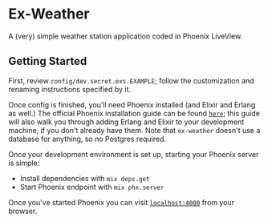# Ex-Weather

A (very) simple weather station application coded in Phoenix LiveView.

## Getting Started

First, review `config/dev.secret.exs.EXAMPLE`; follow the customization and renaming instructions
specified by it.

Once config is finished, you'll need Phoenix installed (and Elixir and Erlang as well.) The official Phoenix installation guide can be found [`here`](https://hexdocs.pm/phoenix/installation.html#content); this guide will also walk you through adding Erlang and Elixir to your development machine, if you don't already have them.   Note that `ex-weather` doesn't use a database for anything, so no Postgres required.

Once your development environment is set up, starting your Phoenix server is simple:

  * Install dependencies with `mix deps.get`
  * Start Phoenix endpoint with `mix phx.server`

Once you've started Phoenix you can visit [`localhost:4000`](http://localhost:4000) from your browser.
